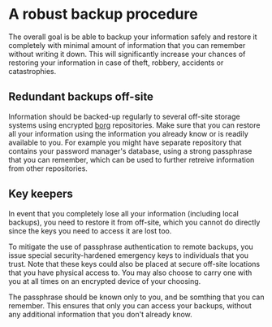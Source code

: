 # A robust backup procedure

The overall goal is be able to backup your information safely and restore it
completely with minimal amount of information that you can remember without
writing it down. This will significantly increase your chances of restoring
your information in case of theft, robbery, accidents or catastrophies.

##  Redundant backups off-site

Information should be backed-up regularly to several off-site storage systems
using encrypted [borg](https://borgbackup.readthedocs.io/) repositories. Make
sure that you can restore all your information using the information you
already know or is readily available to you. For example you might have
separate repository that contains your password manager's database, using a
strong passphrase that you can remember, which can be used to further retreive
information from other repositories.

## Key keepers

In event that you completely lose all your information (including local
backups), you need to restore it from off-site, which you cannot do directly
since the keys you need to access it are lost too.

To mitigate the use of passphrase authentication to remote backups, you issue
special security-hardened emergency keys to individuals that you trust. Note
that these keys could also be placed at secure off-site locations that you have
physical access to. You may also choose to carry one with you at all times on
an encrypted device of your choosing.

The passphrase should be known only to you, and be somthing that you can
remember. This ensures that only you can access your backups, without any
additional information that you don't already know.
